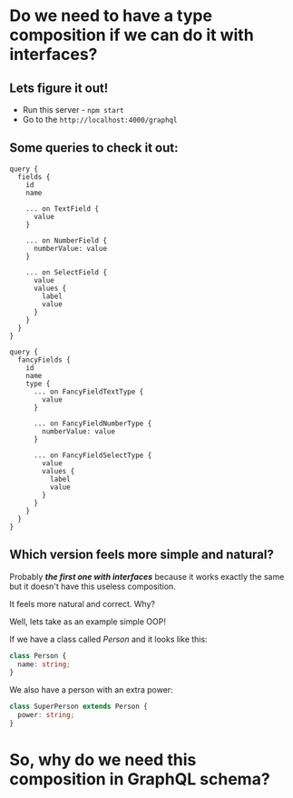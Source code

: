 # Do we need to have a type composition if we can do it with interfaces?

## Lets figure it out!

- Run this server - `npm start`
- Go to the `http://localhost:4000/graphql`


## Some queries to check it out:

```gql
query {
  fields {
    id
    name

    ... on TextField {
      value
    }

    ... on NumberField {
      numberValue: value
    }

    ... on SelectField {
      value
      values {
        label
        value
      }
    }
  }
}
```

```gql
query {
  fancyFields {
    id
    name
    type {
      ... on FancyFieldTextType {
        value
      }

      ... on FancyFieldNumberType {
        numberValue: value
      }

      ... on FancyFieldSelectType {
        value
        values {
          label
          value
        }
      }
    }
  }
}
```

## Which version feels more simple and natural?

Probably **_the first one with interfaces_** because it works exactly the same but it doesn't have this useless composition.

It feels more natural and correct. Why?

Well, lets take as an example simple OOP!

If we have a class called _Person_ and it looks like this:

```ts
class Person {
  name: string;
}
```

We also have a person with an extra power:

```ts
class SuperPerson extends Person {
  power: string;
}
```

# So, why do we need this composition in GraphQL schema?

